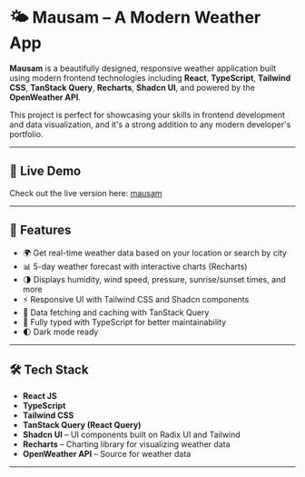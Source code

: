 # 🌤️ Mausam – A Modern Weather App

**Mausam** is a beautifully designed, responsive weather application built using modern frontend technologies including **React**, **TypeScript**, **Tailwind CSS**, **TanStack Query**, **Recharts**, **Shadcn UI**, and powered by the **OpenWeather API**.

This project is perfect for showcasing your skills in frontend development and data visualization, and it's a strong addition to any modern developer's portfolio.

---

## 🔗 Live Demo

Check out the live version here: [mausam]((https://mausam-vimal.vercel.app/))  


---

## 🚀 Features

- 🌍 Get real-time weather data based on your location or search by city
- 📊 5-day weather forecast with interactive charts (Recharts)
- 🌗 Displays humidity, wind speed, pressure, sunrise/sunset times, and more
- ⚡ Responsive UI with Tailwind CSS and Shadcn components
- 🔁 Data fetching and caching with TanStack Query
- 🧠 Fully typed with TypeScript for better maintainability
- 🌓 Dark mode ready

---

## 🛠️ Tech Stack

- **React JS**
- **TypeScript**
- **Tailwind CSS**
- **TanStack Query (React Query)**
- **Shadcn UI** – UI components built on Radix UI and Tailwind
- **Recharts** – Charting library for visualizing weather data
- **OpenWeather API** – Source for weather data

---

